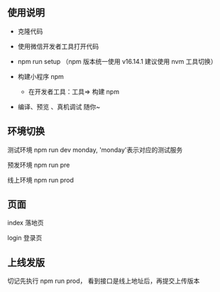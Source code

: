 ## 使用说明

- 克隆代码
- 使用微信开发者工具打开代码
- npm run setup （npm 版本统一使用 v16.14.1 建议使用 nvm 工具切换）
- 构建小程序 npm

  - 在开发者工具：工具=> 构建 npm

- 编译、预览 、真机调试 随你~

## 环境切换

测试环境 npm run dev monday, 'monday'表示对应的测试服务

预发环境 npm run pre

线上环境 npm run prod

## 页面

index 落地页

login 登录页

## 上线发版

切记先执行 npm run prod， 看到接口是线上地址后，再提交上传版本
